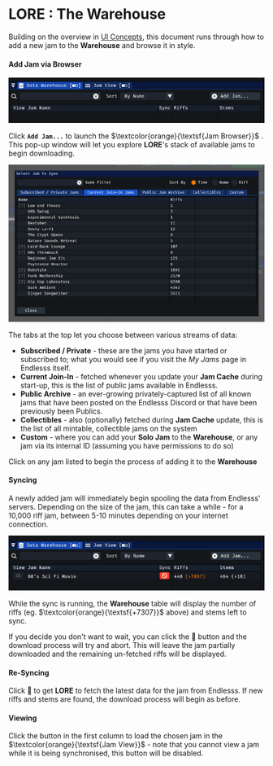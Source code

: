 # LORE : The Warehouse

Building on the overview in [UI Concepts](/doc/LORE.ui-concepts.MD), this document runs through how to add a new jam to the **Warehouse** and browse it in style.

#### Add Jam via Browser

![add jam button](/doc/lore-081/button-add-jam.png)

Click **`Add Jam...`** to launch the $\textcolor{orange}{\textsf{Jam Browser}}$ . This pop-up window will let you explore **LORE**'s stack of available jams to begin downloading. 

![jam browser](/doc/lore-081/jam-browser.png)

The tabs at the top let you choose between various streams of data:

* **Subscribed / Private** - these are the jams you have started or subscribed to; what you would see if you visit the *My Jams* page in Endlesss itself.
* **Current Join-In** - fetched whenever you update your **Jam Cache** during start-up, this is the list of public jams available in Endlesss.
* **Public Archive** - an ever-growing privately-captured list of all known jams that have been posted on the Endlesss Discord or that have been previously been Publics.
* **Collectibles** - also (optionally) fetched during **Jam Cache** update, this is the list of all mintable, collectible jams on the system
* **Custom** - where you can add your **Solo Jam** to the **Warehouse**, or any jam via its internal ID (assuming you have permissions to do so)

Click on any jam listed to begin the process of adding it to the **Warehouse**

#### Syncing

A newly added jam will immediately begin spooling the data from Endlesss' servers. Depending on the size of the jam, this can take a while - for a 10,000 riff jam, between 5-10 minutes depending on your internet connection.

![jam browser](/doc/lore-081/jam-sync-running.png)

While the sync is running, the **Warehouse** table will display the number of riffs (eg. $\textcolor{orange}{\textsf{+7307}}$ above) and stems left to sync.

If you decide you don't want to wait, you can click the 🚫 button and the download process will try and abort. This will leave the jam partially downloaded and the remaining un-fetched riffs will be displayed.

#### Re-Syncing

Click 🔁 to get **LORE** to fetch the latest data for the jam from Endlesss. If new riffs and stems are found, the download process will begin as before.

#### Viewing

Click the button in the first column to load the chosen jam in the $\textcolor{orange}{\textsf{Jam View}}$ - note that you cannot view a jam while it is being synchronised, this button will be disabled.
